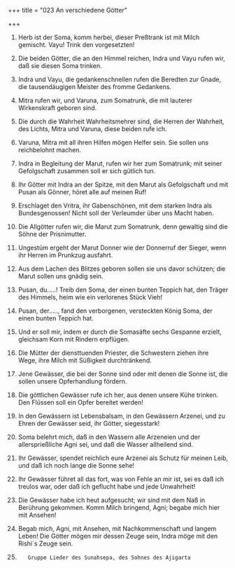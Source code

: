 +++
title = "023 An verschiedene Götter"

+++


1.	Herb ist der Soma, komm herbei, dieser Preßtrank ist mit Milch gemischt. Vayu! Trink den vorgesetzten!
2.	Die beiden Götter, die an den Himmel reichen, Indra und Vayu rufen wir, daß sie diesen Soma trinken.
3.	Indra und Vayu, die gedankenschnellen rufen die Beredten zur Gnade, die tausendäugigen Meister des fromme Gedankens.
4.	Mitra rufen wir, und Varuna, zum Somatrunk, die mit lauterer Wirkenskraft geboren sind.
5.	Die durch die Wahrheit Wahrheitsmehrer sind, die Herren der Wahrheit, des Lichts, Mitra und Varuna, diese beiden rufe ich.
6.	Varuna, Mitra mit all ihren Hilfen mögen Helfer sein. Sie sollen uns reichbelohnt machen.
7.	Indra in Begleitung der Marut, rufen wir her zum Somatrunk; mit seiner Gefolgschaft zusammen soll er sich gütlich tun.
8.	Ihr Götter mit Indra an der Spitze, mit den Marut als Gefolgschaft und mit Pusan als Gönner, höret alle auf meinen Ruf!
9.	Erschlaget den Vritra, ihr Gabenschönen, mit dem starken Indra als Bundesgenossen! Nicht soll der Verleumder über uns Macht haben.
10.	Die Allgötter rufen wir, die Marut zum Somatrunk, denn gewaltig sind die Söhne der Prisnimutter.
11.	Ungestüm ergeht der Marut Donner wie der Donnerruf der Sieger, wenn ihr Herren im Prunkzug ausfahrt.
12.	Aus dem Lachen des Blitzes geboren sollen sie uns davor schützen; die Marut sollen uns gnädig sein.
13.	Pusan, du.....! Treib den Soma, der einen bunten Teppich hat, den Träger des Himmels, heim wie ein verlorenes Stück Vieh!
14.	Pusan, der....., fand den verborgenen, versteckten König Soma, der einen bunten Teppich hat.
15.	Und er soll mir, indem er durch die Somasäfte sechs Gespanne erzielt, gleichsam Korn mit Rindern erpflügen.
16.	Die Mütter der diensttuenden Priester, die Schwestern ziehen ihre Wege, ihre Milch mit Süßigkeit durchtränkend.
17.	Jene Gewässer, die bei der Sonne sind oder mit denen die Sonne ist, die sollen unsere Opferhandlung fördern.
18.	Die göttlichen Gewässer rufe ich her, aus denen unsere Kühe trinken. Den Flüssen soll ein Opfer bereitet werden!
19.	In den Gewässern ist Lebensbalsam, in den Gewässern Arzenei, und zu Ehren der Gewässer seid, ihr Götter, siegesstark!
20.	Soma belehrt mich, daß in den Wassern alle Arzeneien und der allersprießliche Agni sei, und daß die Wasser allheilend sind.
21.	Ihr Gewässer, spendet reichlich eure Arzenei als Schutz für meinen Leib, und daß ich noch lange die Sonne sehe!
22.	Ihr Gewässer führet all das fort, was von Fehle an mir ist, sei es daß ich treulos war, oder daß ich geflucht habe und jede Unwahrheit!
23.	Die Gewässer habe ich heut aufgesucht; wir sind mit dem Naß in Berührung gekommen. Komm Milch bringend, Agni; begabe mich hier mit Ansehen!
24.	Begab mich, Agni, mit Ansehen, mit Nachkommenschaft und langem Leben! Die Götter mögen mir dessen Zeuge sein, Indra möge mit den Rishi´s Zeuge sein.






3.        Gruppe Lieder des Sunahsepa, des Sohnes des Ajigarta

